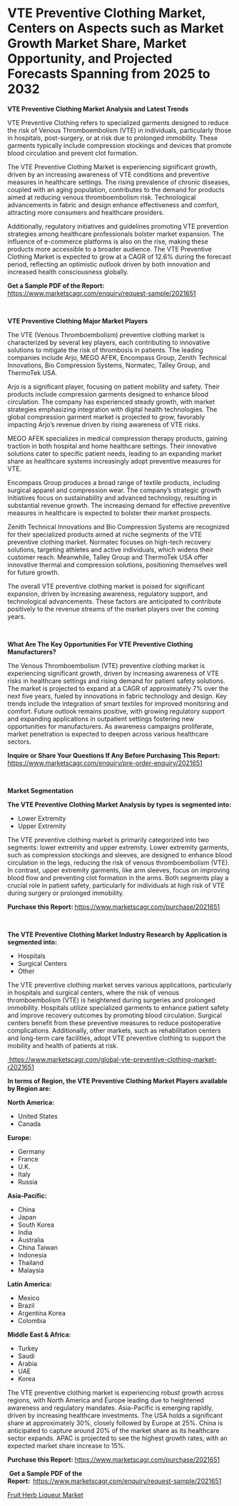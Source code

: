 <p><h1>VTE Preventive Clothing Market, Centers on Aspects such as Market Growth Market Share, Market Opportunity, and Projected Forecasts Spanning from 2025 to 2032</h1></p><p><strong>VTE Preventive Clothing Market Analysis and Latest Trends</strong></p>
<p><p>VTE Preventive Clothing refers to specialized garments designed to reduce the risk of Venous Thromboembolism (VTE) in individuals, particularly those in hospitals, post-surgery, or at risk due to prolonged immobility. These garments typically include compression stockings and devices that promote blood circulation and prevent clot formation.</p><p>The VTE Preventive Clothing Market is experiencing significant growth, driven by an increasing awareness of VTE conditions and preventive measures in healthcare settings. The rising prevalence of chronic diseases, coupled with an aging population, contributes to the demand for products aimed at reducing venous thromboembolism risk. Technological advancements in fabric and design enhance effectiveness and comfort, attracting more consumers and healthcare providers.</p><p>Additionally, regulatory initiatives and guidelines promoting VTE prevention strategies among healthcare professionals bolster market expansion. The influence of e-commerce platforms is also on the rise, making these products more accessible to a broader audience. The VTE Preventive Clothing Market is expected to grow at a CAGR of 12.6% during the forecast period, reflecting an optimistic outlook driven by both innovation and increased health consciousness globally.</p></p>
<p><strong>Get a Sample PDF of the Report:&nbsp;</strong> <a href="https://www.marketscagr.com/enquiry/request-sample/2021651?utm_campaign=3122&utm_medium=2&utm_source=Github&utm_content=ia&utm_term=29032025&utm_id=vte-preventive-clothing">https://www.marketscagr.com/enquiry/request-sample/2021651</a></p>
<p>&nbsp;</p>
<p><strong>VTE Preventive Clothing Major Market Players</strong></p>
<p><p>The VTE (Venous Thromboembolism) preventive clothing market is characterized by several key players, each contributing to innovative solutions to mitigate the risk of thrombosis in patients. The leading companies include Arjo, MEGO AFEK, Encompass Group, Zenith Technical Innovations, Bio Compression Systems, Normatec, Talley Group, and ThermoTek USA.</p><p>Arjo is a significant player, focusing on patient mobility and safety. Their products include compression garments designed to enhance blood circulation. The company has experienced steady growth, with market strategies emphasizing integration with digital health technologies. The global compression garment market is projected to grow, favorably impacting Arjo’s revenue driven by rising awareness of VTE risks.</p><p>MEGO AFEK specializes in medical compression therapy products, gaining traction in both hospital and home healthcare settings. Their innovative solutions cater to specific patient needs, leading to an expanding market share as healthcare systems increasingly adopt preventive measures for VTE.</p><p>Encompass Group produces a broad range of textile products, including surgical apparel and compression wear. The company’s strategic growth initiatives focus on sustainability and advanced technology, resulting in substantial revenue growth. The increasing demand for effective preventive measures in healthcare is expected to bolster their market prospects.</p><p>Zenith Technical Innovations and Bio Compression Systems are recognized for their specialized products aimed at niche segments of the VTE preventive clothing market. Normatec focuses on high-tech recovery solutions, targeting athletes and active individuals, which widens their customer reach. Meanwhile, Talley Group and ThermoTek USA offer innovative thermal and compression solutions, positioning themselves well for future growth.</p><p>The overall VTE preventive clothing market is poised for significant expansion, driven by increasing awareness, regulatory support, and technological advancements. These factors are anticipated to contribute positively to the revenue streams of the market players over the coming years.</p></p>
<p>&nbsp;</p>
<p><strong>What Are The Key Opportunities For VTE Preventive Clothing Manufacturers?</strong></p>
<p><p>The Venous Thromboembolism (VTE) preventive clothing market is experiencing significant growth, driven by increasing awareness of VTE risks in healthcare settings and rising demand for patient safety solutions. The market is projected to expand at a CAGR of approximately 7% over the next five years, fueled by innovations in fabric technology and design. Key trends include the integration of smart textiles for improved monitoring and comfort. Future outlook remains positive, with growing regulatory support and expanding applications in outpatient settings fostering new opportunities for manufacturers. As awareness campaigns proliferate, market penetration is expected to deepen across various healthcare sectors.</p></p>
<p><strong>Inquire or Share Your Questions If Any Before Purchasing This Report:</strong> <a href="https://www.marketscagr.com/enquiry/pre-order-enquiry/2021651?utm_campaign=3122&utm_medium=2&utm_source=Github&utm_content=ia&utm_term=29032025&utm_id=vte-preventive-clothing">https://www.marketscagr.com/enquiry/pre-order-enquiry/2021651</a></p>
<p>&nbsp;</p>
<p><strong>Market Segmentation</strong></p>
<p><strong>The VTE Preventive Clothing Market Analysis by types is segmented into:</strong></p>
<p><ul><li>Lower Extremity</li><li>Upper Extremity</li></ul></p>
<p><p>The VTE preventive clothing market is primarily categorized into two segments: lower extremity and upper extremity. Lower extremity garments, such as compression stockings and sleeves, are designed to enhance blood circulation in the legs, reducing the risk of venous thromboembolism (VTE). In contrast, upper extremity garments, like arm sleeves, focus on improving blood flow and preventing clot formation in the arms. Both segments play a crucial role in patient safety, particularly for individuals at high risk of VTE during surgery or prolonged immobility.</p></p>
<p><strong>Purchase this Report:&nbsp;</strong><a href="https://www.marketscagr.com/purchase/2021651?utm_campaign=3122&utm_medium=2&utm_source=Github&utm_content=ia&utm_term=29032025&utm_id=vte-preventive-clothing">https://www.marketscagr.com/purchase/2021651</a></p>
<p>&nbsp;</p>
<p><strong>The VTE Preventive Clothing Market Industry Research by Application is segmented into:</strong></p>
<p><ul><li>Hospitals</li><li>Surgical Centers</li><li>Other</li></ul></p>
<p><p>The VTE preventive clothing market serves various applications, particularly in hospitals and surgical centers, where the risk of venous thromboembolism (VTE) is heightened during surgeries and prolonged immobility. Hospitals utilize specialized garments to enhance patient safety and improve recovery outcomes by promoting blood circulation. Surgical centers benefit from these preventive measures to reduce postoperative complications. Additionally, other markets, such as rehabilitation centers and long-term care facilities, adopt VTE preventive clothing to support the mobility and health of patients at risk.</p></p>
<p><a href="https://www.marketscagr.com/global-vte-preventive-clothing-market-r2021651?utm_campaign=3122&utm_medium=2&utm_source=Github&utm_content=ia&utm_term=29032025&utm_id=vte-preventive-clothing">&nbsp;https://www.marketscagr.com/global-vte-preventive-clothing-market-r2021651</a></p>
<p><strong>In terms of Region, the VTE Preventive Clothing Market Players available by Region are:</strong></p>
<p>
    <p> <strong> North America: </strong>
        <ul>
            <li>United States</li>
            <li>Canada</li>
        </ul>
        </p> 
    <p> <strong> Europe: </strong>
        <ul>
            <li>Germany</li>
            <li>France</li>
            <li>U.K.</li>
            <li>Italy</li>
            <li>Russia</li>
        </ul>
        </p> 
    <p> <strong> Asia-Pacific: </strong>
        <ul>
            <li>China</li>
            <li>Japan</li>
            <li>South Korea</li>
            <li>India</li>
            <li>Australia</li>
            <li>China Taiwan</li>
            <li>Indonesia</li>
            <li>Thailand</li>
            <li>Malaysia</li>
        </ul>
        </p> 
    <p> <strong> Latin America: </strong>
        <ul>
            <li>Mexico</li>
            <li>Brazil</li>
            <li>Argentina Korea</li>
            <li>Colombia</li>
        </ul>
        </p> 
    <p> <strong> Middle East & Africa: </strong>
        <ul>
            <li>Turkey</li>
            <li>Saudi</li>
            <li>Arabia</li>
            <li>UAE</li>
            <li>Korea</li>
        </ul>
    </p>
    </p>
<p><p>The VTE preventive clothing market is experiencing robust growth across regions, with North America and Europe leading due to heightened awareness and regulatory mandates. Asia-Pacific is emerging rapidly, driven by increasing healthcare investments. The USA holds a significant share at approximately 30%, closely followed by Europe at 25%. China is anticipated to capture around 20% of the market share as its healthcare sector expands. APAC is projected to see the highest growth rates, with an expected market share increase to 15%.</p></p>
<p><strong>Purchase this Report: </strong><a href="https://www.marketscagr.com/purchase/2021651?utm_campaign=3122&utm_medium=2&utm_source=Github&utm_content=ia&utm_term=29032025&utm_id=vte-preventive-clothing">https://www.marketscagr.com/purchase/2021651</a></p>
<p>&nbsp;<strong>Get a Sample PDF of the Report:&nbsp;&nbsp;</strong><a href="https://www.marketscagr.com/enquiry/request-sample/2021651?utm_campaign=3122&utm_medium=2&utm_source=Github&utm_content=ia&utm_term=29032025&utm_id=vte-preventive-clothing">https://www.marketscagr.com/enquiry/request-sample/2021651</a></p>
<p><strong></strong></p>
<p><p><a href="https://github.com/saeiddaemo/Market-Research-Report-List-1/blob/main/fruit-herb-liqueur-market.md?utm_campaign=3122&utm_medium=2&utm_source=Github&utm_content=ia&utm_term=29032025&utm_id=vte-preventive-clothing">Fruit Herb Liqueur Market</a></p></p>